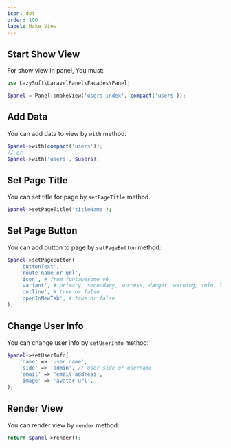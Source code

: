 ```yaml
---
icon: dot
order: 100
label: Make View
---
```


## Start Show View
For show view in panel, You must:

```php
use LazySoft\LaravelPanel\Facades\Panel;

$panel = Panel::makeView('users.index', compact('users'));
```

## Add Data
You can add data to view by `with` method:

```php
$panel->with(compact('users'));
// or
$panel->with('users', $users);
```

## Set Page Title
You can set title for page by `setPageTitle` method.

```php
$panel->setPageTitle('titleName');
```

## Set Page Button
You can add button to page by `setPageButton` method:

```php
$panel->setPageButton(
    'buttonText',
    'route name or url',
    'icon', # from fontawesome v6
    'variant', # primary, secondary, success, danger, warning, info, light, dark
    'outline', # true or false
    'openInNewTab', # true or false
);
```

## Change User Info
You can change user info by `setUserInfo` method:

```php
$panel->setUserInfo(
    'name' => 'user name',
    'side' => 'admin', // user side or username
    'email' => 'email address',
    'image' => 'avatar url',
);
```

## Render View
You can render view by `render` method:

```php
return $panel->render();
```
